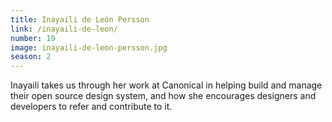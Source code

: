 ```yaml
---
title: Inayaili de León Persson
link: /inayaili-de-leon/
number: 19
image: inayaili-de-leon-persson.jpg
season: 2
---
```


Inayaili takes us through her work at Canonical in helping build and manage their open source design system, and how she encourages designers and developers to refer and contribute to it.
